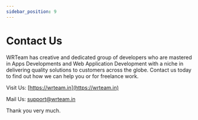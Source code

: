```yaml
---
sidebar_position: 9
---
```


# Contact Us

WRTeam has creative and dedicated group of developers who are mastered in Apps Developments and Web Application Development with a niche in delivering quality solutions to customers across the globe. Contact us today to find out how we can help you or for freelance work.

Visit Us: [https://wrteam.in](https://wrteam.in)

Mail Us: [support@wrteam.in](mailto:support@wrteam.in)

Thank you very much. 